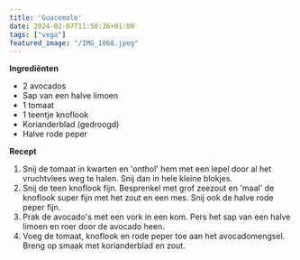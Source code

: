```yaml
---
title: 'Guacemole'
date: 2024-02-07T11:50:36+01:00
tags: ["vega"]
featured_image: "/IMG_1068.jpeg"
---
```


**Ingrediënten**
- 2 avocados
- Sap van een halve limoen
- 1 tomaat
- 1 teentje knoflook
- Korianderblad (gedroogd)
- Halve rode peper

**Recept**
1. Snij de tomaat in kwarten en 'onthol' hem met een lepel door al het vruchtvlees weg te halen. Snij dan in hele kleine blokjes.
2. Snij de teen knoflook fijn. Besprenkel met grof zeezout en 'maal' de knoflook super fijn met het zout en een mes. Snij ook de halve rode peper fijn.
3. Prak de avocado's met een vork in een kom. Pers het sap van een halve limoen en roer door de avocado heen. 
4. Voeg de tomaat, knoflook en rode peper toe aan het avocadomengsel. Breng op smaak met korianderblad en zout.